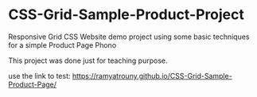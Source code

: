 # CSS-Grid-Sample-Product-Project

Responsive Grid CSS Website demo project using some basic techniques for a simple Product Page Phono

This project was done just for teaching purpose.

use the link to test: https://ramyatrouny.github.io/CSS-Grid-Sample-Product-Page/
